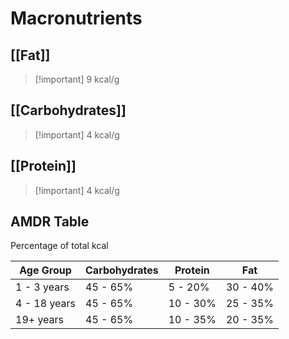 # Macronutrients
## [[Fat]]
> [!important] 9 kcal/g

## [[Carbohydrates]]
> [!important] 4 kcal/g
## [[Protein]]
> [!important] 4 kcal/g


## AMDR Table
Percentage of total kcal 

| Age Group | Carbohydrates | Protein | Fat |
| ---- | ---- | ---- | ---- |
| 1 - 3 years | 45 - 65% | 5 - 20% | 30 - 40% |
| 4 - 18 years | 45 - 65% | 10 - 30% | 25 - 35% |
| 19+ years | 45 - 65% | 10 - 35% | 20 - 35% |

